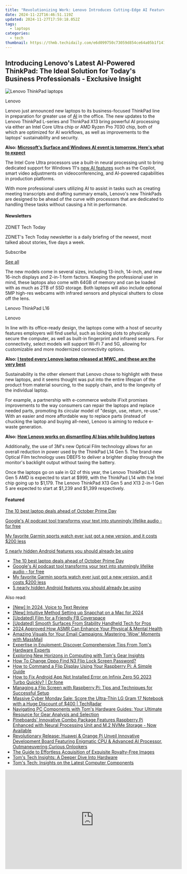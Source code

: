 ```yaml
---
title: "Revolutionizing Work: Lenovo Introduces Cutting-Edge AI Features in Their Latest ThinkPad Line for Professional Use - Insights"
date: 2024-11-22T16:46:51.119Z
updated: 2024-11-27T17:59:18.052Z
tags:
  - laptops
categories:
  - tech
thumbnail: https://thmb.techidaily.com/e6d099750c73059d854ce64a05b1f14144b4ddd8add62154acc4588369eca37b.jpg
---
```


## Introducing Lenovo's Latest AI-Powered ThinkPad: The Ideal Solution for Today's Business Professionals - Exclusive Insight

![Lenovo ThinkPad laptops](https://www.zdnet.com/a/img/resize/cc08ee439be18f9df04c8ee5fb7c0eafa46407e2/2024/03/20/d176c2e0-72a3-4cd4-86f4-c6a1b7d1be0f/thinkpad1.jpg?auto=webp&precrop=2000,1124,x0,y175&width=1280)

Lenovo

Lenovo just announced new laptops to its business-focused ThinkPad line in preparation for greater use of [AI](https://www.zdnet.com/article/what-is-ai-heres-everything-you-need-to-know-about-artificial-intelligence/) in the office. The new updates to the Lenovo ThinkPad L-series and ThinkPad X13 bring powerful AI processing via either an Intel Core Ultra chip or AMD Ryzen Pro 7030 chip, both of which are optimized for AI workflows, as well as improvements to the laptops' sustainability and security. 

**Also:** [**Microsoft's Surface and Windows AI event is tomorrow. Here's what to expect**](https://www.zdnet.com/article/microsofts-surface-and-windows-ai-event-is-tomorrow-heres-what-to-expect/)

The Intel Core Ultra processors use a built-in neural processing unit to bring dedicated support for Windows 11's [new AI features](https://www.zdnet.com/article/windows-11s-new-big-update-is-full-of-ai-and-rolling-out-today-heres-whats-in-it/) such as the Copilot, smart video adjustments on videoconferencing, and AI-powered capabilities in production platforms. 

With more professional users utilizing AI to assist in tasks such as creating meeting transcripts and drafting summary emails, Lenovo's new ThinkPads are designed to be ahead of the curve with processors that are dedicated to handling these tasks without causing a hit in performance.

#### Newsletters

ZDNET Tech Today

ZDNET's Tech Today newsletter is a daily briefing of the newest, most talked about stories, five days a week.

 Subscribe

[See all](https://www.zdnet.com/newsletters/)

The new models come in several sizes, including 13-inch, 14-inch, and new 16-inch displays and 2-in-1 form factors. Keeping the professional user in mind, these laptops also come with 64GB of memory and can be loaded with as much as 2TB of SSD storage. Both laptops will also include optional 5MP high-res webcams with infrared sensors and physical shutters to close off the lens. 

Lenovo ThinkPad L16

Lenovo

In line with its office-ready design, the laptops come with a host of security features employers will find useful, such as locking slots to physically secure the computer, as well as built-in fingerprint and infrared sensors. For connectivity, select models will support Wi-Fi 7 and 5G, allowing for customizable and more modernized connectivity options.

**Also: [I tested every Lenovo laptop released at MWC, and these are the very best](https://www.zdnet.com/article/i-tested-every-lenovo-laptop-released-at-mwc-and-these-are-the-very-best/)**

Sustainability is the other element that Lenovo chose to highlight with these new laptops, and it seems thought was put into the entire lifespan of the product from material sourcing, to the supply chain, and to the longevity of the individual laptop.

For example, a partnership with e-commerce website iFixit promises improvements to the way consumers can repair the laptops and replace needed parts, promoting its circular model of "design, use, return, re-use." With an easier and more affordable way to replace parts (instead of chucking the laptop and buying all-new), Lenovo is aiming to reduce e-waste generation. 

**Also: [How Lenovo works on dismantling AI bias while building laptops](https://www.zdnet.com/article/how-lenovo-works-on-dismantling-ai-bias-while-building-laptops/)**

Additionally, the use of 3M's new Optical Film technology allows for an overall reduction in power used by the ThinkPad L14 Gen 5\. The brand-new Optical Film technology uses DBEF5 to deliver a brighter display through the monitor's backlight output without taxing the battery.

Once the laptops go on sale in Q2 of this year, the Lenovo ThinkPad L14 Gen 5 AMD is expected to start at $999, with the ThinkPad L14 with the Intel chip going up to $1,179\. The Lenovo ThinkPad X13 Gen 5 and X13 2-in-1 Gen 5 are expected to start at $1,239 and $1,399 respectively.

#### Featured

[The 10 best laptop deals ahead of October Prime Day](https://www.zdnet.com/article/best-early-prime-day-laptop-deals-2024/ "The 10 best laptop deals ahead of October Prime Day")

[Google's AI podcast tool transforms your text into stunningly lifelike audio - for free](https://www.zdnet.com/article/googles-ai-podcast-tool-transforms-your-text-into-stunningly-lifelike-audio-for-free/ "Google's AI podcast tool transforms your text into stunningly lifelike audio - for free")

[My favorite Garmin sports watch ever just got a new version, and it costs $200 less](https://www.zdnet.com/article/my-favorite-garmin-sports-watch-ever-just-got-a-new-version-and-it-costs-200-less/ "My favorite Garmin sports watch ever just got a new version, and it costs $200 less")

[5 nearly hidden Android features you should already be using](https://www.zdnet.com/article/5-nearly-hidden-android-features-you-should-already-be-using/ "5 nearly hidden Android features you should already be using")

* [The 10 best laptop deals ahead of October Prime Day](https://www.zdnet.com/article/best-early-prime-day-laptop-deals-2024/ "The 10 best laptop deals ahead of October Prime Day")
* [Google's AI podcast tool transforms your text into stunningly lifelike audio - for free](https://www.zdnet.com/article/googles-ai-podcast-tool-transforms-your-text-into-stunningly-lifelike-audio-for-free/ "Google's AI podcast tool transforms your text into stunningly lifelike audio - for free")
* [My favorite Garmin sports watch ever just got a new version, and it costs $200 less](https://www.zdnet.com/article/my-favorite-garmin-sports-watch-ever-just-got-a-new-version-and-it-costs-200-less/ "My favorite Garmin sports watch ever just got a new version, and it costs $200 less")
* [5 nearly hidden Android features you should already be using](https://www.zdnet.com/article/5-nearly-hidden-android-features-you-should-already-be-using/ "5 nearly hidden Android features you should already be using")

<ins class="adsbygoogle"
     style="display:block"
     data-ad-format="autorelaxed"
     data-ad-client="ca-pub-7571918770474297"
     data-ad-slot="1223367746"></ins>

<ins class="adsbygoogle"
     style="display:block"
     data-ad-client="ca-pub-7571918770474297"
     data-ad-slot="8358498916"
     data-ad-format="auto"
     data-full-width-responsive="true"></ins>

<span class="atpl-alsoreadstyle">Also read:</span>
<div><ul>
<li><a href="https://screen-video-capture.techidaily.com/new-in-2024-voice-to-text-review/"><u>[New] In 2024, Voice to Text Review</u></a></li>
<li><a href="https://snapchat-videos.techidaily.com/new-intuitive-method-setting-up-snapchat-on-a-mac-for-2024/"><u>[New] Intuitive Method Setting up Snapchat on a Mac for 2024</u></a></li>
<li><a href="https://facebook-clips.techidaily.com/updated-film-for-a-friendly-fb-coverspace/"><u>[Updated] Film for a Friendly FB Coverspace</u></a></li>
<li><a href="https://article-knowledge.techidaily.com/updated-smooth-surfaces-from-stability-handheld-tech-for-pros/"><u>[Updated] Smooth Surfaces From Stability Handheld Tech for Pros</u></a></li>
<li><a href="https://some-techniques.techidaily.com/2024-approved-how-asmr-can-enhance-your-physical-and-mental-health/"><u>2024 Approved How ASMR Can Enhance Your Physical & Mental Health</u></a></li>
<li><a href="https://discover-bytes.techidaily.com/amazing-visuals-for-your-email-campaigns-mastering-wow-moments-with-massmail/"><u>Amazing Visuals for Your Email Campaigns: Mastering 'Wow' Moments with MassMail</u></a></li>
<li><a href="https://hardware-reviews.techidaily.com/expertise-in-equipment-discover-comprehensive-tips-from-toms-hardware-experts/"><u>Expertise in Equipment: Discover Comprehensive Tips From Tom's Hardware Experts</u></a></li>
<li><a href="https://hardware-reviews.techidaily.com/exploring-new-horizons-in-computing-with-toms-gear-insights/"><u>Exploring New Horizons in Computing with Tom's Gear Insights</u></a></li>
<li><a href="https://unlock-android.techidaily.com/how-to-change-oppo-find-n3-flip-lock-screen-password-by-drfone-android/"><u>How To Change Oppo Find N3 Flip Lock Screen Password?</u></a></li>
<li><a href="https://hardware-reviews.techidaily.com/how-to-command-a-flip-display-using-your-raspberry-pi-a-simple-guide/"><u>How to Command a Flip Display Using Your Raspberry Pi: A Simple Guide</u></a></li>
<li><a href="https://change-location.techidaily.com/how-to-fix-android-app-not-installed-error-on-infinix-zero-5g-2023-turbo-quickly-drfone-by-drfone-fix-android-problems-fix-android-problems/"><u>How to Fix Android App Not Installed Error on Infinix Zero 5G 2023 Turbo Quickly? | Dr.fone</u></a></li>
<li><a href="https://hardware-reviews.techidaily.com/managing-a-flip-screen-with-raspberry-pi-tips-and-techniques-for-successful-setup/"><u>Managing a Flip Screen with Raspberry Pi: Tips and Techniques for Successful Setup</u></a></li>
<li><a href="https://hardware-help.techidaily.com/massive-cyber-monday-sale-score-the-ultra-thin-lg-gram-17-notebook-with-a-huge-discount-of-400-techradar/"><u>Massive Cyber Monday Sale: Score the Ultra-Thin LG Gram 17 Notebook with a Huge Discount of $400 | TechRadar</u></a></li>
<li><a href="https://hardware-reviews.techidaily.com/navigating-pc-components-with-toms-hardware-guides-your-ultimate-resource-for-gear-analysis-and-selection/"><u>Navigating PC Components with Tom's Hardware Guides: Your Ultimate Resource for Gear Analysis and Selection</u></a></li>
<li><a href="https://hardware-reviews.techidaily.com/1723964507389-pineboards-innovative-combo-package-features-raspberry-pi-enhanced-with-neural-processing-unit-and-m2-nvme-storage-now-available/"><u>Pineboards' Innovative Combo Package Features Raspberry Pi Enhanced with Neural Processing Unit and M.2 NVMe Storage - Now Available</u></a></li>
<li><a href="https://hardware-reviews.techidaily.com/revolutionary-release-huawei-and-orange-pi-unveil-innovative-development-board-featuring-enigmatic-cpu-and-advanced-ai-processor-outmaneuvering-curious-onlo33/"><u>Revolutionary Release: Huawei & Orange Pi Unveil Innovative Development Board Featuring Enigmatic CPU & Advanced AI Processor, Outmaneuvering Curious Onlookers</u></a></li>
<li><a href="https://extra-lessons.techidaily.com/the-guide-to-effortless-acquisition-of-exquisite-royalty-free-images/"><u>The Guide to Effortless Acquisition of Exquisite Royalty-Free Images</u></a></li>
<li><a href="https://hardware-reviews.techidaily.com/toms-tech-insights-a-deeper-dive-into-hardware/"><u>Tom's Tech Insights: A Deeper Dive Into Hardware</u></a></li>
<li><a href="https://hardware-reviews.techidaily.com/toms-tech-insights-on-the-latest-computer-components/"><u>Tom's Tech: Insights on the Latest Computer Components</u></a></li>
</ul></div>

<!-- affiliate ads begin -->
<iframe width="560" height="315" src="https://www.youtube.com/embed/BR4gsW-J7as?si=9a56UDKZKhREZnwz&autoplay=1" title="YouTube video player" frameborder="0" allow="accelerometer; autoplay; clipboard-write; encrypted-media; gyroscope; picture-in-picture; web-share" referrerpolicy="strict-origin-when-cross-origin" allowfullscreen></iframe>
<!-- affiliate ads end -->

